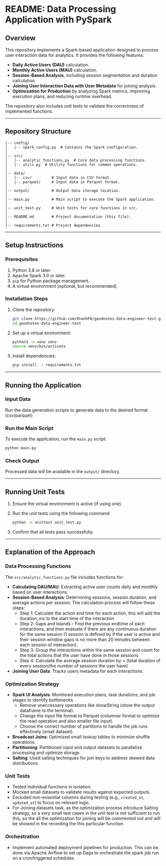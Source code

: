# README: Data Processing Application with PySpark

## Overview
This repository implements a Spark-based application designed to process user interaction data for analytics. It provides the following features:
- **Daily Active Users (DAU)** calculation.
- **Monthly Active Users (MAU)** calculation.
- **Session-Based Analysis**, including session segmentation and duration calculation.
- **Joining User Interaction Data with User Metadata** for joining analysis.
- **Optimization for Production** by analyzing Spark metrics, improving execution plans, and reducing runtime overhead.

The repository also includes unit tests to validate the correctness of implemented functions.

---

## Repository Structure
```
|-- config/
|   |-- spark_config.py  # Contains the Spark configuration.
|
|-- src/
|   |-- analytic_functions.py  # Core data processing functions.
|   |-- utils.py  # Utility functions for common operations.
|
|-- data/
|   |-- csv/         # Input data in CSV format.
|   |-- parquet/     # Input data in Parquet format.
|
|-- output/          # Output data storage location.
|
|-- main.py          # Main script to execute the Spark application.
|
|-- unit_test.py     # Unit tests for core functions in src.
|
|-- README.md        # Project documentation (this file).
|
|-- requirements.txt # Project dependencies.
```

---

## Setup Instructions

### Prerequisites
1. Python 3.8 or later.
2. Apache Spark 3.0 or later.
3. `pip` for Python package management.
4. A virtual environment (optional, but recommended).

### Installation Steps
1. Clone the repository:
   ```bash
   git clone https://github.com/KhanhPA/goodnotes-data-engineer-test.git
   cd goodnotes-data-engineer-test
   ```

2. Set up a virtual environment:
   ```bash
   python3 -m venv venv
   source venv/bin/activate
   ```

3. Install dependencies:
   ```bash
   pip install -r requirements.txt
   ```

---

## Running the Application

### Input Data
Run the data generation scripts to generate data to the desired format (csv/parquet)

### Run the Main Script
To execute the application, run the `main.py` script:
```bash
python main.py
```

### Check Output
Processed data will be available in the `output/` directory.

---

## Running Unit Tests

1. Ensure the virtual environment is active (if using one).

2. Run the unit tests using the following command:
   ```bash
   python -m unittest unit_test.py
   ```

3. Confirm that all tests pass successfully.

---

## Explanation of the Approach

### Data Processing Functions
The `src/analytic_functions.py` file includes functions for:
- **Calculating DAU/MAU**: Extracting active user counts daily and monthly based on user interactions.
- **Session-Based Analysis**: Determining sessions, session duration, and average actions per session. The calculation process will follow these steps:
    + Step 1: Calculate the action end time for each action, this will add the duration_ms to the start time of the interaction
    + Step 2: Gaps and Islands - Find the previous endtime of each interactions, and then evaluate if there are any continuous duration for the same session (1 session is defined by if the user is active and their session window gaps is no more than 20 minutes between each session of interaction). 
    + Step 3: Group the interactions within the same session and count for the total actions that the user have done in those sessions
    + Step 4: Calculate the average session duration by = (total duration of every session/the number of sessions the user have)
- **Joining User Data**: Tracks users metadata for each interactions.

### Optimization Strategy
- **Spark UI Analysis**: Monitored execution plans, task durations, and job stages to identify bottlenecks.
    + Remove uneccessary operations like showString (show the output dataframe to the terminal).
    + Change the input file format to Parquet (columnar format to optimize the read operation and also smaller file input).
    + Choose the correct number of partitions to handle the job runs effectively (small dataset).
- **Broadcast Joins**: Optimized small lookup tables to minimize shuffle operations.
- **Partitioning**: Partitioned input and output datasets to parallelize processing and optimize storage.
- **Salting**: Used salting techniques for join keys to address skewed data distributions.


### Unit Tests
- Tested individual functions in isolation.
- Mocked small datasets to validate results against expected outputs.
- Excluded non-essential columns during testing (e.g., `created_at`, `updated_at`) to focus on relevant logic.
- For Joining datasets task, as the optimization process introduce Salting strategy, so a very small test cases in the unit test is not sufficient to run this, so the all the optimization for joining will be commented out and will be showed in the recording the this particular function.

### Orchestration
- Implement automated deployment pipelines for production. This can be done via Apache Airflow to set up Dags to orchestrate the spark job run on a cron/triggered schedules
